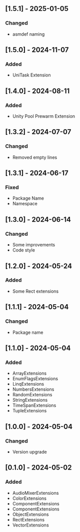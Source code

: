 ## [1.5.1] - 2025-01-05
### Changed
- asmdef naming

## [1.5.0] - 2024-11-07
### Added
- UniTask Extension

## [1.4.0] - 2024-08-11
### Added
- Unity Pool Prewarm Extension

## [1.3.2] - 2024-07-07
### Changed
- Removed empty lines

## [1.3.1] - 2024-06-17
### Fixed
- Package Name
- Namespace

## [1.3.0] - 2024-06-14
### Changed
- Some improvements
- Code style

## [1.2.0] - 2024-05-24
### Added
- Some Rect extensions

## [1.1.1] - 2024-05-04
### Changed
- Package name

## [1.1.0] - 2024-05-04
### Added
- ArrayExtensions
- EnumFlagsExtensions
- LinqExtensions
- NumbersExtensions
- RandomExtensions
- StringExtensions
- TimeSpanExtensions
- TupleExtensions

## [1.0.0] - 2024-05-04
### Changed
- Version upgrade

## [0.1.0] - 2024-05-02
### Added
- AudioMixerExtensions
- ColorExtensions
- ComponentExtensions
- ComponentExtensions
- ObjectExtensions
- RectExtensions
- VectorExtensions